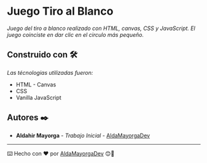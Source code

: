 # Juego Tiro al Blanco

_Juego del tiro a blanco realizado con HTML, canvas, CSS y JavaScript. El juego coinciste en dar clic en el circulo más pequeño._


## Construido con 🛠️

_Las técnologias utilizadas fueron:_

* HTML - Canvas
* CSS
* Vanilla JavaScript

## Autores ✒️

* **Aldahir Mayorga** - *Trabajo Inicial* - [AldaMayorgaDev](https://github.com/AldaMayorgaDev)





---
⌨️ Hecho con ❤️ por [AldaMayorgaDev](https://github.com/AldaMayorgaDev) 😊🚀 